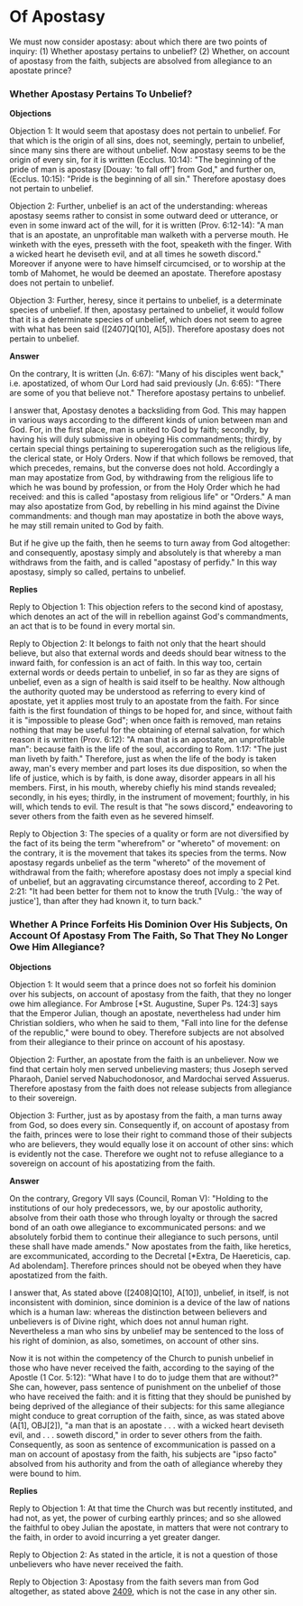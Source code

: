 # Of Apostasy

We must now consider apostasy: about which there are two points of inquiry:
(1) Whether apostasy pertains to unbelief?
(2) Whether, on account of apostasy from the faith, subjects are absolved from allegiance to an apostate prince?
### Whether Apostasy Pertains To Unbelief?

**Objections**

Objection 1: It would seem that apostasy does not pertain to unbelief. For that which is the origin of all sins, does not, seemingly, pertain to unbelief, since many sins there are without unbelief. Now apostasy seems to be the origin of every sin, for it is written (Ecclus. 10:14): "The beginning of the pride of man is apostasy [Douay: 'to fall off'] from God," and further on, (Ecclus. 10:15): "Pride is the beginning of all sin." Therefore apostasy does not pertain to unbelief.

Objection 2: Further, unbelief is an act of the understanding: whereas apostasy seems rather to consist in some outward deed or utterance, or even in some inward act of the will, for it is written (Prov. 6:12-14): "A man that is an apostate, an unprofitable man walketh with a perverse mouth. He winketh with the eyes, presseth with the foot, speaketh with the finger. With a wicked heart he deviseth evil, and at all times he soweth discord." Moreover if anyone were to have himself circumcised, or to worship at the tomb of Mahomet, he would be deemed an apostate. Therefore apostasy does not pertain to unbelief.

Objection 3: Further, heresy, since it pertains to unbelief, is a determinate species of unbelief. If then, apostasy pertained to unbelief, it would follow that it is a determinate species of unbelief, which does not seem to agree with what has been said ([2407]Q[10], A[5]). Therefore apostasy does not pertain to unbelief.

**Answer**

On the contrary, It is written (Jn. 6:67): "Many of his disciples went back," i.e. apostatized, of whom Our Lord had said previously (Jn. 6:65): "There are some of you that believe not." Therefore apostasy pertains to unbelief.

I answer that, Apostasy denotes a backsliding from God. This may happen in various ways according to the different kinds of union between man and God. For, in the first place, man is united to God by faith; secondly, by having his will duly submissive in obeying His commandments; thirdly, by certain special things pertaining to supererogation such as the religious life, the clerical state, or Holy Orders. Now if that which follows be removed, that which precedes, remains, but the converse does not hold. Accordingly a man may apostatize from God, by withdrawing from the religious life to which he was bound by profession, or from the Holy Order which he had received: and this is called "apostasy from religious life" or "Orders." A man may also apostatize from God, by rebelling in his mind against the Divine commandments: and though man may apostatize in both the above ways, he may still remain united to God by faith.

But if he give up the faith, then he seems to turn away from God altogether: and consequently, apostasy simply and absolutely is that whereby a man withdraws from the faith, and is called "apostasy of perfidy." In this way apostasy, simply so called, pertains to unbelief.

**Replies**

Reply to Objection 1: This objection refers to the second kind of apostasy, which denotes an act of the will in rebellion against God's commandments, an act that is to be found in every mortal sin.

Reply to Objection 2: It belongs to faith not only that the heart should believe, but also that external words and deeds should bear witness to the inward faith, for confession is an act of faith. In this way too, certain external words or deeds pertain to unbelief, in so far as they are signs of unbelief, even as a sign of health is said itself to be healthy. Now although the authority quoted may be understood as referring to every kind of apostate, yet it applies most truly to an apostate from the faith. For since faith is the first foundation of things to be hoped for, and since, without faith it is "impossible to please God"; when once faith is removed, man retains nothing that may be useful for the obtaining of eternal salvation, for which reason it is written (Prov. 6:12): "A man that is an apostate, an unprofitable man": because faith is the life of the soul, according to Rom. 1:17: "The just man liveth by faith." Therefore, just as when the life of the body is taken away, man's every member and part loses its due disposition, so when the life of justice, which is by faith, is done away, disorder appears in all his members. First, in his mouth, whereby chiefly his mind stands revealed; secondly, in his eyes; thirdly, in the instrument of movement; fourthly, in his will, which tends to evil. The result is that "he sows discord," endeavoring to sever others from the faith even as he severed himself.

Reply to Objection 3: The species of a quality or form are not diversified by the fact of its being the term "wherefrom" or "whereto" of movement: on the contrary, it is the movement that takes its species from the terms. Now apostasy regards unbelief as the term "whereto" of the movement of withdrawal from the faith; wherefore apostasy does not imply a special kind of unbelief, but an aggravating circumstance thereof, according to 2 Pet. 2:21: "It had been better for them not to know the truth [Vulg.: 'the way of justice'], than after they had known it, to turn back."
### Whether A Prince Forfeits His Dominion Over His Subjects, On Account Of Apostasy From The Faith, So That They No Longer Owe Him Allegiance?

**Objections**

Objection 1: It would seem that a prince does not so forfeit his dominion over his subjects, on account of apostasy from the faith, that they no longer owe him allegiance. For Ambrose [*St. Augustine, Super Ps. 124:3] says that the Emperor Julian, though an apostate, nevertheless had under him Christian soldiers, who when he said to them, "Fall into line for the defense of the republic," were bound to obey. Therefore subjects are not absolved from their allegiance to their prince on account of his apostasy.

Objection 2: Further, an apostate from the faith is an unbeliever. Now we find that certain holy men served unbelieving masters; thus Joseph served Pharaoh, Daniel served Nabuchodonosor, and Mardochai served Assuerus. Therefore apostasy from the faith does not release subjects from allegiance to their sovereign.

Objection 3: Further, just as by apostasy from the faith, a man turns away from God, so does every sin. Consequently if, on account of apostasy from the faith, princes were to lose their right to command those of their subjects who are believers, they would equally lose it on account of other sins: which is evidently not the case. Therefore we ought not to refuse allegiance to a sovereign on account of his apostatizing from the faith.

**Answer**

On the contrary, Gregory VII says (Council, Roman V): "Holding to the institutions of our holy predecessors, we, by our apostolic authority, absolve from their oath those who through loyalty or through the sacred bond of an oath owe allegiance to excommunicated persons: and we absolutely forbid them to continue their allegiance to such persons, until these shall have made amends." Now apostates from the faith, like heretics, are excommunicated, according to the Decretal [*Extra, De Haereticis, cap. Ad abolendam]. Therefore princes should not be obeyed when they have apostatized from the faith.

I answer that, As stated above ([2408]Q[10], A[10]), unbelief, in itself, is not inconsistent with dominion, since dominion is a device of the law of nations which is a human law: whereas the distinction between believers and unbelievers is of Divine right, which does not annul human right. Nevertheless a man who sins by unbelief may be sentenced to the loss of his right of dominion, as also, sometimes, on account of other sins.

Now it is not within the competency of the Church to punish unbelief in those who have never received the faith, according to the saying of the Apostle (1 Cor. 5:12): "What have I to do to judge them that are without?" She can, however, pass sentence of punishment on the unbelief of those who have received the faith: and it is fitting that they should be punished by being deprived of the allegiance of their subjects: for this same allegiance might conduce to great corruption of the faith, since, as was stated above (A[1], OBJ[2]), "a man that is an apostate . . . with a wicked heart deviseth evil, and . . . soweth discord," in order to sever others from the faith. Consequently, as soon as sentence of excommunication is passed on a man on account of apostasy from the faith, his subjects are "ipso facto" absolved from his authority and from the oath of allegiance whereby they were bound to him.

**Replies**

Reply to Objection 1: At that time the Church was but recently instituted, and had not, as yet, the power of curbing earthly princes; and so she allowed the faithful to obey Julian the apostate, in matters that were not contrary to the faith, in order to avoid incurring a yet greater danger.

Reply to Objection 2: As stated in the article, it is not a question of those unbelievers who have never received the faith.

Reply to Objection 3: Apostasy from the faith severs man from God altogether, as stated above [2409](A[1]), which is not the case in any other sin.
